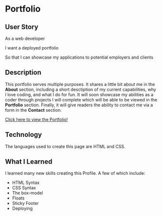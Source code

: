 # Portfolio
## User Story
As a web developer

I want a deployed portfolio

So that I can showcase my applications to potential employers and clients

## Description
This portfolio serves multiple purposes. It shares a little bit about me in the **About** section, including a short desctiption of my current capabilities, why I love coding, and what I do for fun. It will soon showcase my abilities as a coder through projects I will complete which will be able to be viewed in the **Portfolio** section. Finally, it will give readers the ability to contact me via a form in the **Contact** section. 

[Click here to view the Portfolio!](https://ashleyw27.github.io/portfolio/)


## Technology
The languages used to create this page are HTML and CSS.

## What I Learned
I learned many new skills creating this Profile. A few of which include:
* HTML Syntax
* CSS Syntax
* The box-model
* Floats
* Sticky Footer
* Deploying
